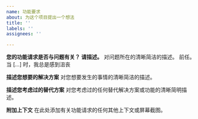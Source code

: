 ```yaml
---
name: 功能要求
about: 为这个项目提出一个想法
title: ''
labels: ''
assignees: ''

---
```


**您的功能请求是否与问题有关？ 请描述。**
对问题所在的清晰简洁的描述。 前任。 当 [...] 时，我总是感到沮丧

**描述您想要的解决方案**
对您想要发生的事情的清晰简洁的描述。

**描述您考虑过的替代方案**
对您考虑过的任何替代解决方案或功能的清晰简明描述。

**附加上下文**
在此处添加有关功能请求的任何其他上下文或屏幕截图。
